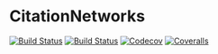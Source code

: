 # CitationNetworks

[![Build Status](https://travis-ci.com/jfb-h/CitationNetworks.jl.svg?branch=master)](https://travis-ci.com/jfb-h/CitationNetworks.jl)
[![Build Status](https://ci.appveyor.com/api/projects/status/github/jfb-h/CitationNetworks.jl?svg=true)](https://ci.appveyor.com/project/jfb-h/CitationNetworks-jl)
[![Codecov](https://codecov.io/gh/jfb-h/CitationNetworks.jl/branch/master/graph/badge.svg)](https://codecov.io/gh/jfb-h/CitationNetworks.jl)
[![Coveralls](https://coveralls.io/repos/github/jfb-h/CitationNetworks.jl/badge.svg?branch=master)](https://coveralls.io/github/jfb-h/CitationNetworks.jl?branch=master)
